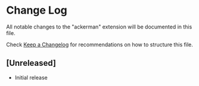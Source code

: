# Change Log

All notable changes to the "ackerman" extension will be documented in this file.

Check [Keep a Changelog](http://keepachangelog.com/) for recommendations on how to structure this file.

## [Unreleased]

- Initial release
